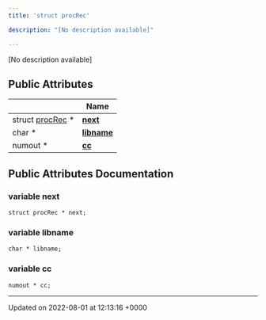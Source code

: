 ```yaml
---
title: 'struct procRec'

description: "[No description available]"

---
```









[No description available]

## Public Attributes

|                | Name           |
| -------------- | -------------- |
| struct [procRec](/documentation/code/classes/structprocrec/) * | **[next](/documentation/code/classes/structprocrec/#variable-next)**  |
| char * | **[libname](/documentation/code/classes/structprocrec/#variable-libname)**  |
| numout * | **[cc](/documentation/code/classes/structprocrec/#variable-cc)**  |

## Public Attributes Documentation

### variable next

```
struct procRec * next;
```


### variable libname

```
char * libname;
```


### variable cc

```
numout * cc;
```


-------------------------------

Updated on 2022-08-01 at 12:13:16 +0000